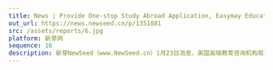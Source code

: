 ```yaml
---
title: News | Provide One-stop Study Abroad Application, Easymay Education has completed tens of millions of YUAN Strategic Investment
out_url: https://news.newseed.cn/p/1351881
src: /assets/reports/6.jpg
platform: 新芽网
sequence: 16
description: 新芽NewSeed（www.NewSeed.cn）1月23日消息，美国高端教育咨询机构易美教育(Easymay Education )宣布完成数千万人民币战略投资，战略投资方是易居中国。易美教育创始人兼CEO崔易宁透露，本轮融资后易美将继续深耕美国顶尖教育资源、进一步扩大品牌建设、深化中美市场的战略布局以及完成集团化管理进程。
---
```

